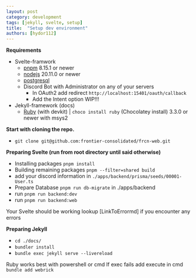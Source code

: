 ```yaml
---
layout: post
category: development
tags: [jekyll, svelte, setup]
title:  "Setup dev environment"
authors: [hydor112]
---
```

**Requirements**
- Svelte-framwork
  - [pnpm](https://pnpm.io/installation) 8.15.1 or newer
  - [nodejs](https://nodejs.org/en/download/current) 20.11.0 or newer
  - [postgresql](https://www.postgresql.org/download/)
  - Discord Bot with Administrator on any of your servers
    - In OAuth2 add redirect ```http://localhost:15401/oauth/callback```
    - Add the Intent option WIP!!!
- Jekyll-framework (docs)
  - [Ruby](https://rubyinstaller.org/) (with devkit) | ```choco install ruby``` (Chocolatey install) 3.3.0 or newer with msys2

**Start with cloning the repo.**
- ```git clone git@github.com:frontier-consolidated/frcn-web.git```

**Preparing Svelte (run from root directory until said otherwise)**
- Installing packages ```pnpm install```
- Building remaining packages ```pnpm --filter=shared build```
- add your discord information in ```./apps/backend/prisma/seeds/00001-User.ts```
- Prepare Database ```pnpm run db-migrate``` in ./apps/backend
- run ```pnpm run backend:dev```
- run ```pnpm run backend:web```

Your Svelte should be working lookup [LinkToErrormd] if you encounter any errors

**Preparing Jekyll**
- ```cd ./docs/```
- ```bundler install```
- ```bundle exec jekyll serve --livereload```

Ruby works best with powershell or cmd
If exec fails add execute in cmd ```bundle add webrick```
